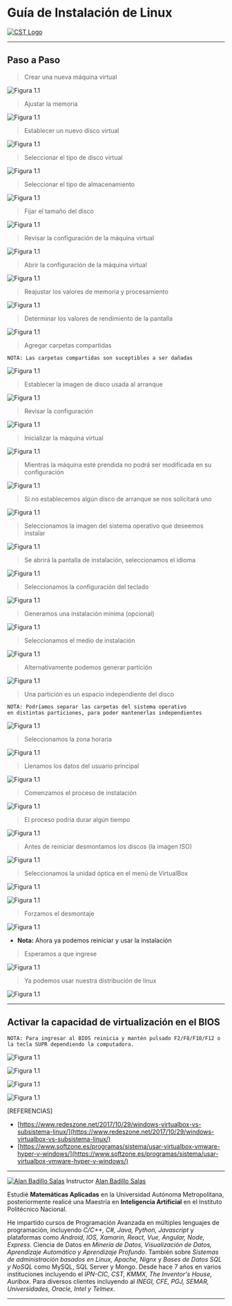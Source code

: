 # Guía de Instalación de Linux

[![CST Logo](./figuras/logo.png)](https://cloud-systems-technology.com.mx)

---

## Paso a Paso

> Crear una nueva máquina virtual

![Figura 1.1](./figuras/1.1.png)

> Ajustar la memoria

![Figura 1.1](./figuras/1.2.png)

> Establecer un nuevo disco virtual

![Figura 1.1](./figuras/1.3.png)

> Seleccionar el tipo de disco virtual

![Figura 1.1](./figuras/1.4.png)

> Seleccionar el tipo de almacenamiento

![Figura 1.1](./figuras/1.5.png)

> Fijar el tamaño del disco

![Figura 1.1](./figuras/1.6.png)

> Revisar la configuración de la máquina virtual

![Figura 1.1](./figuras/1.7.png)

> Abrir la configuración de la máquina virtual

![Figura 1.1](./figuras/1.8.png)

> Reajustar los valores de memoria y procesamiento

![Figura 1.1](./figuras/1.9.png)

> Determinar los valores de rendimiento de la pantalla

![Figura 1.1](./figuras/1.10.png)

> Agregar carpetas compartidas

    NOTA: Las carpetas compartidas son suceptibles a ser dañadas

![Figura 1.1](./figuras/1.12.png)

> Establecer la imagen de disco usada al arranque

![Figura 1.1](./figuras/1.13.png)

> Revisar la configuración

![Figura 1.1](./figuras/1.14.png)

> Inicializar la máquina virtual

![Figura 1.1](./figuras/1.15.png)

> Mientras la máquina esté prendida no podrá ser modificada en su configuración

![Figura 1.1](./figuras/1.16.png)

> Si no establecemos algún disco de arranque se nos solicitará uno

![Figura 1.1](./figuras/1.17.png)

> Seleccionamos la imagen del sistema operativo que deseemos instalar

![Figura 1.1](./figuras/1.18.png)

> Se abrirá la pantalla de instalación, seleccionamos el idioma

![Figura 1.1](./figuras/1.19.png)

> Seleccionamos la configuración del teclado

![Figura 1.1](./figuras/1.20.png)

> Generamos una instalación mínima (opcional)

![Figura 1.1](./figuras/1.21.png)

> Seleccionamos el medio de instalación

![Figura 1.1](./figuras/1.22.png)

> Alternativamente podemos generar partición

![Figura 1.1](./figuras/1.23.png)

> Una partición es un espacio independiente del disco

    NOTA: Podríamos separar las carpetas del sistema operativo
    en distintas particiones, para poder mantenerlas independientes

![Figura 1.1](./figuras/1.24.png)

> Seleccionamos la zona horaria

![Figura 1.1](./figuras/1.25.png)

> Llenamos los datos del usuario principal

![Figura 1.1](./figuras/1.26.png)

> Comenzamos el proceso de instalación

![Figura 1.1](./figuras/1.27.png)

> El proceso podría durar algún tiempo

![Figura 1.1](./figuras/1.28.png)

> Antes de reiniciar desmontamos los discos (la imagen ISO)

![Figura 1.1](./figuras/1.29.png)

> Seleccionamos la unidad óptica en el menú de VirtualBox

![Figura 1.1](./figuras/1.30.png)

![Figura 1.1](./figuras/1.31.png)

> Forzamos el desmontaje

![Figura 1.1](./figuras/1.32.png)

* **Nota:** Ahora ya podemos reiniciar y usar la instalación

> Esperamos a que ingrese

![Figura 1.1](./figuras/1.33.png)

> Ya podemos usar nuestra distribución de linux

![Figura 1.1](./figuras/1.34.png)

---

## Activar la capacidad de virtualización en el BIOS

    NOTA: Para ingresar al BIOS reinicia y mantén pulsado F2/F8/F10/F12 o la tecla SUPR dependiendo la computadora.

![Figura 1.1](./figuras/1.36.png)

![Figura 1.1](./figuras/1.35.png)

![Figura 1.1](./figuras/1.37.png)

![Figura 1.1](./figuras/1.38.png)

[REFERENCIAS]

* [https://www.redeszone.net/2017/10/29/windows-virtualbox-vs-subsistema-linux/](https://www.redeszone.net/2017/10/29/windows-virtualbox-vs-subsistema-linux/)
* [https://www.softzone.es/programas/sistema/usar-virtualbox-vmware-hyper-v-windows/](https://www.softzone.es/programas/sistema/usar-virtualbox-vmware-hyper-v-windows/)

---

[![Alan Badillo Salas](https://avatars.githubusercontent.com/u/79223578?s=40&v=4 "Alan Badillo Salas")](https://github.com/dragonnomada) Instructor [Alan Badillo Salas](https://github.com/dragonnomada)

Estudié **Matemáticas Aplicadas** en la Universidad Autónoma Metropolitana, posteriormente realicé una Maestría en **Inteligencia Artificial** en el Instituto Politécnico Nacional.

He impartido cursos de Programación Avanzada en múltiples lenguajes de programación, incluyendo *C/C++, C#, Java, Python, Javascript* y plataformas como *Android, IOS, Xamarin, React, Vue, Angular, Node, Express*. Ciencia de Datos en *Minería de Datos, Visualización de Datos, Aprendizaje Automático y Aprendizaje Profundo*. También sobre *Sistemas de administración basados en Linux, Apache, Nignx* y *Bases de Datos SQL y NoSQL* como MySQL, SQL Server y Mongo. Desde hace 7 años en varios instituciones incluyendo el *IPN-CIC, CST, KMMX, The Inventor's House, Auribox*. Para diversos clientes incluyendo al *INEGI, CFE, PGJ, SEMAR, Universidades, Oracle, Intel y Telmex*.

---